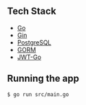 ## Tech Stack

* [Go](https://go.dev/)
* [Gin](https://gin-gonic.com/)
* [PostgreSQL](https://www.postgresql.org/)
* [GORM](https://gorm.io/)
* [JWT-Go](https://github.com/golang-jwt/jwt)

## Running the app

```bash
$ go run src/main.go
```
